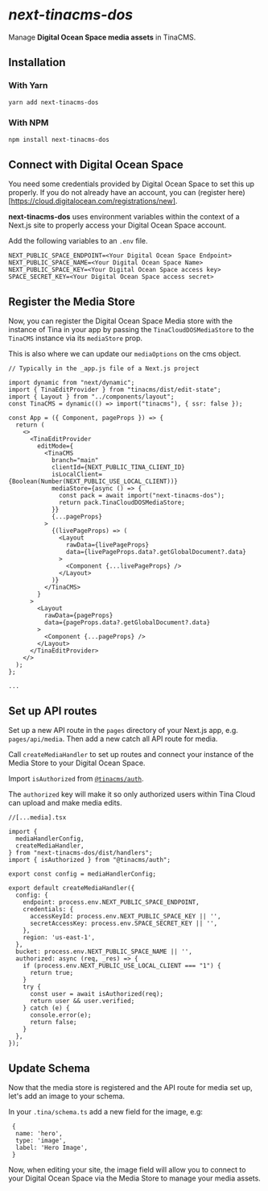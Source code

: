 # _next-tinacms-dos_

Manage **Digital Ocean Space media assets** in TinaCMS.

## Installation

### With Yarn
```bash
yarn add next-tinacms-dos
```

### With NPM
```bash
npm install next-tinacms-dos
```

## Connect with Digital Ocean Space

You need some credentials provided by Digital Ocean Space to set this up properly. If you do not already have an account, you can (register here)[https://cloud.digitalocean.com/registrations/new].

**next-tinacms-dos** uses environment variables within the context of a Next.js site to properly access your Digital Ocean Space account.

Add the following variables to an `.env` file.

```
NEXT_PUBLIC_SPACE_ENDPOINT=<Your Digital Ocean Space Endpoint>
NEXT_PUBLIC_SPACE_NAME=<Your Digital Ocean Space Name>
NEXT_PUBLIC_SPACE_KEY=<Your Digital Ocean Space access key>
SPACE_SECRET_KEY=<Your Digital Ocean Space access secret>
```

## Register the Media Store

Now, you can register the Digital Ocean Space Media store with the instance of Tina in your app by passing the `TinaCloudDOSMediaStore` to the `TinaCMS` instance via its `mediaStore` prop.

This is also where we can update our `mediaOptions` on the cms object.

```tsx
// Typically in the _app.js file of a Next.js project

import dynamic from "next/dynamic";
import { TinaEditProvider } from "tinacms/dist/edit-state";
import { Layout } from "../components/layout";
const TinaCMS = dynamic(() => import("tinacms"), { ssr: false });

const App = ({ Component, pageProps }) => {
  return (
    <>
      <TinaEditProvider
        editMode={
          <TinaCMS
            branch="main"
            clientId={NEXT_PUBLIC_TINA_CLIENT_ID}
            isLocalClient={Boolean(Number(NEXT_PUBLIC_USE_LOCAL_CLIENT))}
            mediaStore={async () => {
              const pack = await import("next-tinacms-dos");
              return pack.TinaCloudDOSMediaStore;
            }}
            {...pageProps}
          >
            {(livePageProps) => (
              <Layout
                rawData={livePageProps}
                data={livePageProps.data?.getGlobalDocument?.data}
              >
                <Component {...livePageProps} />
              </Layout>
            )}
          </TinaCMS>
        }
      >
        <Layout
          rawData={pageProps}
          data={pageProps.data?.getGlobalDocument?.data}
        >
          <Component {...pageProps} />
        </Layout>
      </TinaEditProvider>
    </>
  );
};

...
```

## Set up API routes

Set up a new API route in the `pages` directory of your Next.js app, e.g. `pages/api/media`.
Then add a new catch all API route for media.

Call `createMediaHandler` to set up routes and connect your instance of the Media Store to your Digital Ocean Space.

Import `isAuthorized` from [`@tinacms/auth`](https://github.com/tinacms/tinacms/tree/main/packages/%40tinacms/auth).

The `authorized` key will make it so only authorized users within Tina Cloud can upload and make media edits.


```
//[...media].tsx

import {
  mediaHandlerConfig,
  createMediaHandler,
} from "next-tinacms-dos/dist/handlers";
import { isAuthorized } from "@tinacms/auth";

export const config = mediaHandlerConfig;

export default createMediaHandler({
  config: {
    endpoint: process.env.NEXT_PUBLIC_SPACE_ENDPOINT,
    credentials: {
      accessKeyId: process.env.NEXT_PUBLIC_SPACE_KEY || '',
      secretAccessKey: process.env.SPACE_SECRET_KEY || '',
    },
    region: 'us-east-1',
  },
  bucket: process.env.NEXT_PUBLIC_SPACE_NAME || '',
  authorized: async (req, _res) => {
    if (process.env.NEXT_PUBLIC_USE_LOCAL_CLIENT === "1") {
      return true;
    }
    try {
      const user = await isAuthorized(req);
      return user && user.verified;
    } catch (e) {
      console.error(e);
      return false;
    }
  },
});

```

## Update Schema

Now that the media store is registered and the API route for media set up, let's add an image to your schema.

In your `.tina/schema.ts` add a new field for the image, e.g:

```
 {
  name: 'hero',
  type: 'image',
  label: 'Hero Image',
 }
 ```

 Now, when editing your site, the image field will allow you to connect to your Digital Ocean Space via the Media Store to manage your media assets.
